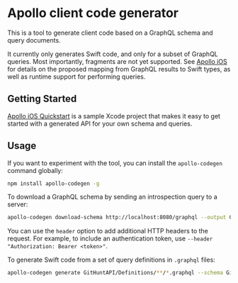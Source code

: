 # Apollo client code generator

This is a tool to generate client code based on a GraphQL schema and query documents.

It currently only generates Swift code, and only for a subset of GraphQL queries. Most importantly, fragments are not yet supported. See [Apollo iOS](https://github.com/apollostack/apollo-ios) for details on the proposed mapping from GraphQL results to Swift types, as well as runtime support for performing queries.

## Getting Started

[Apollo iOS Quickstart](https://github.com/apollostack/apollo-ios-quickstart) is a sample Xcode project that makes it easy to get started with a generated API for your own schema and queries.

## Usage

If you want to experiment with the tool, you can install the `apollo-codegen` command globally:

```sh
npm install apollo-codegen -g
```

To download a GraphQL schema by sending an introspection query to a server:

```sh
apollo-codegen download-schema http://localhost:8080/graphql --output GitHuntAPI/Definitions/schema.json
```

You can use the `header` option to add additional HTTP headers to the request. For example, to include an authentication token, use `--header "Authorization: Bearer <token>"`.

To generate Swift code from a set of query definitions in `.graphql` files:

```sh
apollo-codegen generate GitHuntAPI/Definitions/**/*.graphql --schema GitHuntAPI/Definitions/schema.json --output GitHuntAPI/GitHuntAPI.swift
```
